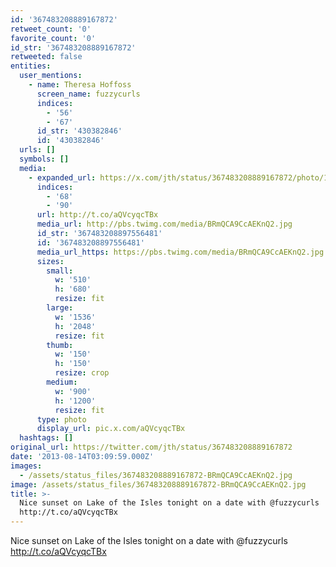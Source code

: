 ```yaml
---
id: '367483208889167872'
retweet_count: '0'
favorite_count: '0'
id_str: '367483208889167872'
retweeted: false
entities:
  user_mentions:
    - name: Theresa Hoffoss
      screen_name: fuzzycurls
      indices:
        - '56'
        - '67'
      id_str: '430382846'
      id: '430382846'
  urls: []
  symbols: []
  media:
    - expanded_url: https://x.com/jth/status/367483208889167872/photo/1
      indices:
        - '68'
        - '90'
      url: http://t.co/aQVcyqcTBx
      media_url: http://pbs.twimg.com/media/BRmQCA9CcAEKnQ2.jpg
      id_str: '367483208897556481'
      id: '367483208897556481'
      media_url_https: https://pbs.twimg.com/media/BRmQCA9CcAEKnQ2.jpg
      sizes:
        small:
          w: '510'
          h: '680'
          resize: fit
        large:
          w: '1536'
          h: '2048'
          resize: fit
        thumb:
          w: '150'
          h: '150'
          resize: crop
        medium:
          w: '900'
          h: '1200'
          resize: fit
      type: photo
      display_url: pic.x.com/aQVcyqcTBx
  hashtags: []
original_url: https://twitter.com/jth/status/367483208889167872
date: '2013-08-14T03:09:59.000Z'
images:
  - /assets/status_files/367483208889167872-BRmQCA9CcAEKnQ2.jpg
image: /assets/status_files/367483208889167872-BRmQCA9CcAEKnQ2.jpg
title: >-
  Nice sunset on Lake of the Isles tonight on a date with @fuzzycurls
  http://t.co/aQVcyqcTBx
---
```


Nice sunset on Lake of the Isles tonight on a date with @fuzzycurls http://t.co/aQVcyqcTBx